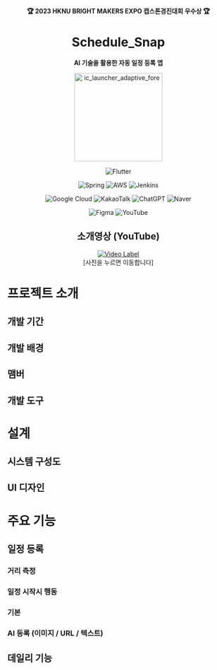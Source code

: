 <div align="center">

**:trophy: 2023 HKNU BRIGHT MAKERS EXPO 캡스톤경진대회 우수상 :trophy:**
# Schedule_Snap

**AI 기술을 활용한 자동 일정 등록 앱**

<img src="https://github.com/user-attachments/assets/7b03d122-cd24-4b4b-9091-32c2f8af2f02" alt="ic_launcher_adaptive_fore" width="200"/>

![Flutter](https://img.shields.io/badge/Flutter-%2302569B.svg?style=for-the-badge&logo=Flutter&logoColor=white)

![Spring](https://img.shields.io/badge/spring-%236DB33F.svg?style=for-the-badge&logo=spring&logoColor=white)
![AWS](https://img.shields.io/badge/AWS-%23FF9900.svg?style=for-the-badge&logo=amazonwebservices&logoColor=white)
![Jenkins](https://img.shields.io/badge/jenkins-%232C5263.svg?style=for-the-badge&logo=jenkins&logoColor=white)

![Google Cloud](https://img.shields.io/badge/Google_Cloud-%234285F4.svg?style=for-the-badge&logo=google-cloud&logoColor=white)
![KakaoTalk](https://img.shields.io/badge/kakao-ffcd00.svg?style=for-the-badge&logo=kakao&logoColor=000000)
![ChatGPT](https://img.shields.io/badge/chatGPT-74aa9c?style=for-the-badge&logo=openai&logoColor=white)
![Naver](https://img.shields.io/badge/CLOVA_OCR-03C75A?style=for-the-badge&logo=Naver&logoColor=white)

![Figma](https://img.shields.io/badge/figma-%23F24E1E.svg?style=for-the-badge&logo=figma&logoColor=white)
![YouTube](https://img.shields.io/badge/YouTube-%23FF0000.svg?style=for-the-badge&logo=YouTube&logoColor=white)

## 소개영상 (YouTube)  
[![Video Label](https://github.com/user-attachments/assets/5b7f6953-e5ad-430c-9955-435eced3c281)](https://www.youtube.com/watch?v=ExNMmo1e0Rw)  
[사진을 누르면 이동합니다]

</div>

# 프로젝트 소개
## 개발 기간
## 개발 배경
## 맴버
## 개발 도구

# 설계
## 시스템 구성도
## UI 디자인

# 주요 기능
## 일정 등록
### 거리 측정
### 일정 시작시 행동

### 기본
### AI 등록 (이미지 / URL / 텍스트)

## 데일리 기능


